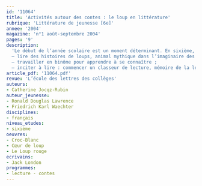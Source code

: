 ```yaml
---
id: '11064'
title: 'Activités autour des contes : le loup en littérature'
rubrique: 'Littérature de jeunesse [6e]'
annee: '2004'
magazine: 'n°1 août-septembre 2004'
pages: '9'
description: 
  'Le début de l’année scolaire est un moment déterminant. En sixième, l’accueil des élèves se révèle spécifique : ils découvrent un cadre scolaire nouveau et sont évalués, à peine arrivés, selon un protocole national, en français et en mathématiques, ce qui est une source d’angoisse à peine voilée pour la plupart d’entre eux et pour leur famille. Cette séquence, placée en tout début d’année, se propose de pallier certaines de ces difficultés tout en répondant aux objectifs suivants :
  – lire des histoires de loups, animal mythique dans l’imaginaire des hommes ;
  – travailler en binôme pour apprendre à se connaître ;
  – inciter à lire : commencer un classeur de lecture, mémoire de la lecture du groupe classe.'
article_pdf: '11064.pdf'
revue: 'L’école des lettres des collèges'
auteurs:
- Catherine Jocqz-Rubin
auteur_jeunesse:
- Ronald Douglas Lawrence
- Friedrich Karl Waechter
disciplines:
- français
niveau_etudes:
- sixième
oeuvres:
- Croc-Blanc
- Cœur de loup
- Le Loup rouge
ecrivains:
- Jack London
programmes:
- lecture - contes
---
```

